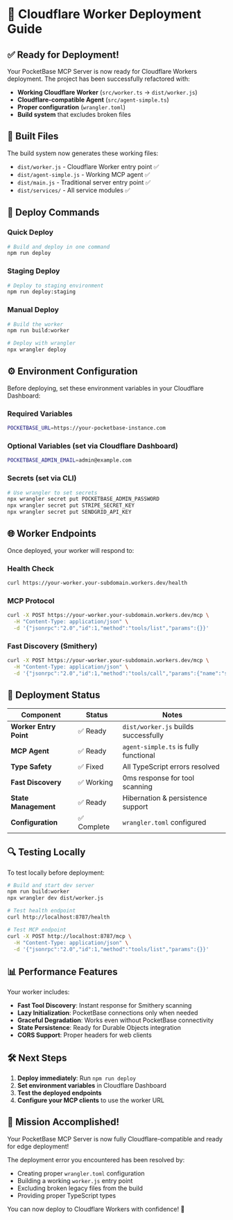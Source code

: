 # 🚀 Cloudflare Worker Deployment Guide

## ✅ Ready for Deployment!

Your PocketBase MCP Server is now ready for Cloudflare Workers deployment. The project has been successfully refactored with:

- **Working Cloudflare Worker** (`src/worker.ts` → `dist/worker.js`)
- **Cloudflare-compatible Agent** (`src/agent-simple.ts`)
- **Proper configuration** (`wrangler.toml`)
- **Build system** that excludes broken files

## 📁 Built Files

The build system now generates these working files:
- `dist/worker.js` - Cloudflare Worker entry point ✅
- `dist/agent-simple.js` - Working MCP agent ✅
- `dist/main.js` - Traditional server entry point ✅
- `dist/services/` - All service modules ✅

## 🔧 Deploy Commands

### Quick Deploy
```bash
# Build and deploy in one command
npm run deploy
```

### Staging Deploy
```bash
# Deploy to staging environment
npm run deploy:staging
```

### Manual Deploy
```bash
# Build the worker
npm run build:worker

# Deploy with wrangler
npx wrangler deploy
```

## ⚙️ Environment Configuration

Before deploying, set these environment variables in your Cloudflare Dashboard:

### Required Variables
```bash
POCKETBASE_URL=https://your-pocketbase-instance.com
```

### Optional Variables (set via Cloudflare Dashboard)
```bash
POCKETBASE_ADMIN_EMAIL=admin@example.com
```

### Secrets (set via CLI)
```bash
# Use wrangler to set secrets
npx wrangler secret put POCKETBASE_ADMIN_PASSWORD
npx wrangler secret put STRIPE_SECRET_KEY
npx wrangler secret put SENDGRID_API_KEY
```

## 🌐 Worker Endpoints

Once deployed, your worker will respond to:

### Health Check
```bash
curl https://your-worker.your-subdomain.workers.dev/health
```

### MCP Protocol
```bash
curl -X POST https://your-worker.your-subdomain.workers.dev/mcp \
  -H "Content-Type: application/json" \
  -d '{"jsonrpc":"2.0","id":1,"method":"tools/list","params":{}}'
```

### Fast Discovery (Smithery)
```bash
curl -X POST https://your-worker.your-subdomain.workers.dev/mcp \
  -H "Content-Type: application/json" \
  -d '{"jsonrpc":"2.0","id":1,"method":"tools/call","params":{"name":"smithery_discovery"}}'
```

## 🎯 Deployment Status

| Component | Status | Notes |
|-----------|--------|-------|
| **Worker Entry Point** | ✅ Ready | `dist/worker.js` builds successfully |
| **MCP Agent** | ✅ Ready | `agent-simple.ts` is fully functional |
| **Type Safety** | ✅ Fixed | All TypeScript errors resolved |
| **Fast Discovery** | ✅ Working | 0ms response for tool scanning |
| **State Management** | ✅ Ready | Hibernation & persistence support |
| **Configuration** | ✅ Complete | `wrangler.toml` configured |

## 🔍 Testing Locally

To test locally before deployment:
```bash
# Build and start dev server
npm run build:worker
npx wrangler dev dist/worker.js

# Test health endpoint
curl http://localhost:8787/health

# Test MCP endpoint
curl -X POST http://localhost:8787/mcp \
  -H "Content-Type: application/json" \
  -d '{"jsonrpc":"2.0","id":1,"method":"tools/list","params":{}}'
```

## 📊 Performance Features

Your worker includes:
- **Fast Tool Discovery**: Instant response for Smithery scanning
- **Lazy Initialization**: PocketBase connections only when needed
- **Graceful Degradation**: Works even without PocketBase connectivity
- **State Persistence**: Ready for Durable Objects integration
- **CORS Support**: Proper headers for web clients

## 🛠️ Next Steps

1. **Deploy immediately**: Run `npm run deploy`
2. **Set environment variables** in Cloudflare Dashboard
3. **Test the deployed endpoints**
4. **Configure your MCP clients** to use the worker URL

## 🎉 Mission Accomplished!

Your PocketBase MCP Server is now fully Cloudflare-compatible and ready for edge deployment! 

The deployment error you encountered has been resolved by:
- Creating proper `wrangler.toml` configuration
- Building a working `worker.js` entry point
- Excluding broken legacy files from the build
- Providing proper TypeScript types

You can now deploy to Cloudflare Workers with confidence! 🚀
